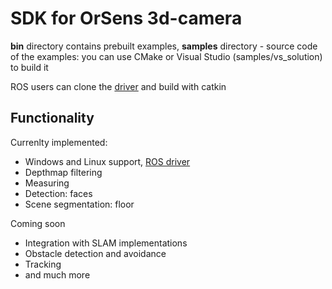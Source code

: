 # SDK for OrSens 3d-camera

**bin** directory contains prebuilt examples, **samples** directory - source code of the examples: you can use CMake or Visual Studio (samples/vs_solution) to build it

ROS users can clone the [driver](https://github.com/Oriense/orsens_ros) and build with catkin

## Functionality
Currenlty implemented:
- Windows and Linux support, [ROS driver](https://github.com/Oriense/orsens_ros)
- Depthmap filtering
- Measuring 
- Detection: faces
- Scene segmentation: floor

Coming soon
- Integration with SLAM implementations
- Obstacle detection and avoidance
- Tracking
- and much more


